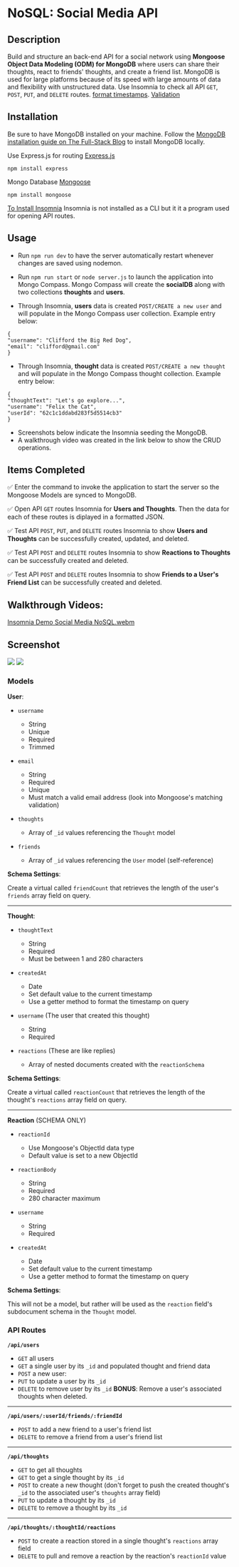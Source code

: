 # NoSQL: Social Media API

## Description

Build and structure an back-end API for a social network using **Mongoose Object Data Modeling (ODM) for MongoDB** where users can share their thoughts, react to friends' thoughts, and create a friend list. MongoDB is used for large platforms because of its speed with large amounts of data and flexibility with unstructured data. Use Insomnia to check all API `GET`, `POST`, `PUT`, and `DELETE` routes. [format timestamps](https://mongoosejs.com/docs/timestamps.html). [Validation](https://mongoosejs.com/docs/validation.html)

## Installation
Be sure to have MongoDB installed on your machine. Follow the [MongoDB installation guide on The Full-Stack Blog](https://coding-boot-camp.github.io/full-stack/mongodb/how-to-install-mongodb) to install MongoDB locally.

Use Express.js for routing [Express.js](https://www.npmjs.com/package/express) 
```
npm install express
```

Mongo Database [Mongoose](https://www.npmjs.com/package/mongoose)
```
npm install mongoose
```

[To Install Insomnia](https://docs.insomnia.rest/insomnia/install) Insomnia is not installed as a CLI but it it a program used for opening API routes. 

## Usage

* Run `npm run dev` to have the server automatically restart whenever changes are saved using nodemon.

* Run `npm run start` or `node server.js` to launch the application into Mongo Compass. Mongo Compass will create the **socialDB** along with two collections **thoughts** and **users**.

* Through Insomnia, **users** data is created `POST/CREATE a new user` and will populate in the Mongo Compass user collection. Example entry below:
```
{
"username": "Clifford the Big Red Dog",  
"email": "clifford@gmail.com"
}
```

* Through Insomnia, **thought** data is created `POST/CREATE a new thought` and will populate in the Mongo Compass thought collection. Example entry below:
```
{ 
"thoughtText": "Let's go explore...",  
"username": "Felix the Cat",
"userId": "62c1c1ddabd283f5d5514cb3"
}
```
* Screenshots below indicate the Insomnia seeding the MongoDB.
* A walkthrough video was created in the link below to show the CRUD operations.

## Items Completed

✅ Enter the command to invoke the application to start the server so the Mongoose Models are synced to MongoDB.

✅ Open API `GET` routes Insomnia for **Users and Thoughts**. Then the data for each of these routes is diplayed in a formatted JSON.

✅ Test API `POST`, `PUT`, and `DELETE` routes Insomnia to show **Users and Thoughts** can be successfully created, updated, and deleted.

✅ Test API `POST` and `DELETE` routes Insomnia to show **Reactions to Thoughts** can be successfully created and deleted.

✅ Test API `POST` and `DELETE` routes Insomnia to show **Friends to a User's Friend List** can be successfully created and deleted.

## Walkthrough Videos: 
[Insomnia Demo Social Media NoSQL.webm](https://user-images.githubusercontent.com/99221047/197889115-de6bfc30-026e-4780-94d8-699927acf040.webm)

## Screenshot
![](images/Screenshot.PNG)
![](images/Screenshot2.PNG)

### Models

**User**:

* `username`
  * String
  * Unique
  * Required
  * Trimmed

* `email`
  * String
  * Required
  * Unique
  * Must match a valid email address (look into Mongoose's matching validation)

* `thoughts`
  * Array of `_id` values referencing the `Thought` model

* `friends`
  * Array of `_id` values referencing the `User` model (self-reference)

**Schema Settings**:

Create a virtual called `friendCount` that retrieves the length of the user's `friends` array field on query.

---

**Thought**:

* `thoughtText`
  * String
  * Required
  * Must be between 1 and 280 characters

* `createdAt`
  * Date
  * Set default value to the current timestamp
  * Use a getter method to format the timestamp on query

* `username` (The user that created this thought)
  * String
  * Required

* `reactions` (These are like replies)
  * Array of nested documents created with the `reactionSchema`

**Schema Settings**:

Create a virtual called `reactionCount` that retrieves the length of the thought's `reactions` array field on query.

---

**Reaction** (SCHEMA ONLY)

* `reactionId`
  * Use Mongoose's ObjectId data type
  * Default value is set to a new ObjectId

* `reactionBody`
  * String
  * Required
  * 280 character maximum

* `username`
  * String
  * Required

* `createdAt`
  * Date
  * Set default value to the current timestamp
  * Use a getter method to format the timestamp on query

**Schema Settings**:

This will not be a model, but rather will be used as the `reaction` field's subdocument schema in the `Thought` model.

### API Routes

**`/api/users`**
* `GET` all users
* `GET` a single user by its `_id` and populated thought and friend data
* `POST` a new user:
* `PUT` to update a user by its `_id`
* `DELETE` to remove user by its `_id`
**BONUS**: Remove a user's associated thoughts when deleted.

---

**`/api/users/:userId/friends/:friendId`**
* `POST` to add a new friend to a user's friend list
* `DELETE` to remove a friend from a user's friend list

---

**`/api/thoughts`**
* `GET` to get all thoughts
* `GET` to get a single thought by its `_id`
* `POST` to create a new thought (don't forget to push the created thought's `_id` to the associated user's `thoughts` array field)
* `PUT` to update a thought by its `_id`
* `DELETE` to remove a thought by its `_id`

---

**`/api/thoughts/:thoughtId/reactions`**
* `POST` to create a reaction stored in a single thought's `reactions` array field
* `DELETE` to pull and remove a reaction by the reaction's `reactionId` value
